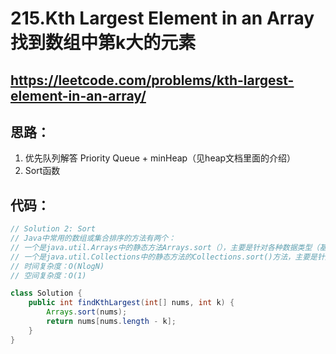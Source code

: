 215.Kth Largest Element in an Array   找到数组中第k大的元素
====
https://leetcode.com/problems/kth-largest-element-in-an-array/
----

思路：
---
1. 优先队列解答 Priority Queue + minHeap（见heap文档里面的介绍）
2. Sort函数

代码：
----
````Java
// Solution 2: Sort
// Java中常用的数组或集合排序的方法有两个：
// 一个是java.util.Arrays中的静态方法Arrays.sort（），主要是针对各种数据类型（基本数据类型和引用对象类型）的数组元素排序。
// 一个是java.util.Collections中的静态方法的Collections.sort()方法，主要是针对集合框架中的动态数组，链表，树，哈希表等（ ArrayList、LinkedList、HashSet、LinkedHashSet、HashMap、LinkedHashMap ）进行排序。
// 时间复杂度：O(NlogN)
// 空间复杂度：O(1)

class Solution {
    public int findKthLargest(int[] nums, int k) {
        Arrays.sort(nums);
        return nums[nums.length - k];
    }
}
````
